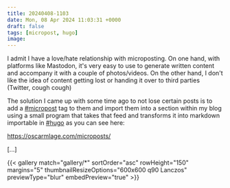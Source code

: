 ```yaml
---
title: 20240408-1103
date: Mon, 08 Apr 2024 11:03:31 +0000
draft: false
tags: [micropost, hugo]
image: 
---
```


<p>I admit I have a love/hate relationship with microposting. On one hand, with
    platforms like Mastodon, it's very easy to use to generate written content
    and accompany it with a couple of photos/videos. On the other hand, I don't
    like the idea of content getting lost or handing it over to third parties
    (Twitter, cough cough)</p>

<p>The solution I came up with some time ago to not lose certain posts is to add a <a href="https://mastodon.bofhers.es/tags/micropost" class="mention hashtag" rel="tag">#<span>micropost</span></a> tag to them and import them into a section within my blog using a small program that takes that feed and transforms it into markdown importable in <a href="https://mastodon.bofhers.es/tags/hugo" class="mention hashtag" rel="tag">#<span>hugo</span></a> as you can see here:</p><p><a href="https://oscarmlage.com/microposts/" target="_blank" rel="nofollow noopener noreferrer" translate="no"><span class="invisible">https://</span><span class="">oscarmlage.com/microposts/</span><span class="invisible"></span></a></p><p>[...]</p>

{{< gallery match="gallery/*" sortOrder="asc" rowHeight="150" margins="5" thumbnailResizeOptions="600x600 q90 Lanczos" previewType="blur" embedPreview="true" >}}

